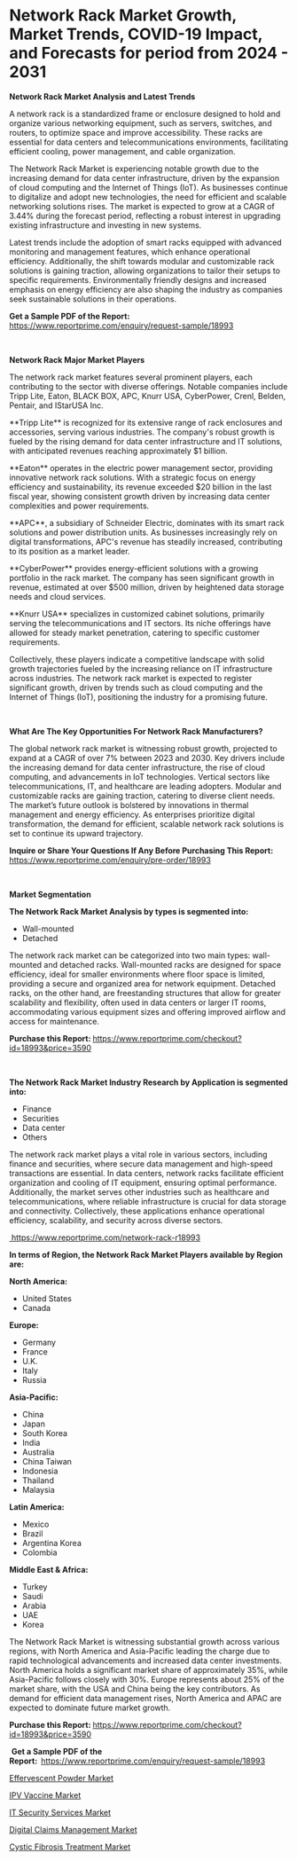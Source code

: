 <p><h1>Network Rack Market Growth, Market Trends, COVID-19 Impact, and Forecasts for period from 2024 - 2031</h1></p><p><strong>Network Rack Market Analysis and Latest Trends</strong></p>
<p><p>A network rack is a standardized frame or enclosure designed to hold and organize various networking equipment, such as servers, switches, and routers, to optimize space and improve accessibility. These racks are essential for data centers and telecommunications environments, facilitating efficient cooling, power management, and cable organization.</p><p>The Network Rack Market is experiencing notable growth due to the increasing demand for data center infrastructure, driven by the expansion of cloud computing and the Internet of Things (IoT). As businesses continue to digitalize and adopt new technologies, the need for efficient and scalable networking solutions rises. The market is expected to grow at a CAGR of 3.44% during the forecast period, reflecting a robust interest in upgrading existing infrastructure and investing in new systems.</p><p>Latest trends include the adoption of smart racks equipped with advanced monitoring and management features, which enhance operational efficiency. Additionally, the shift towards modular and customizable rack solutions is gaining traction, allowing organizations to tailor their setups to specific requirements. Environmentally friendly designs and increased emphasis on energy efficiency are also shaping the industry as companies seek sustainable solutions in their operations.</p></p>
<p><strong>Get a Sample PDF of the Report:&nbsp;</strong> <a href="https://www.reportprime.com/enquiry/request-sample/18993?utm_campaign=1110&utm_medium=2&utm_source=Github&utm_content=ia&utm_term=22112024&utm_id=network-rack">https://www.reportprime.com/enquiry/request-sample/18993</a></p>
<p>&nbsp;</p>
<p><strong>Network Rack Major Market Players</strong></p>
<p><p>The network rack market features several prominent players, each contributing to the sector with diverse offerings. Notable companies include Tripp Lite, Eaton, BLACK BOX, APC, Knurr USA, CyberPower, Crenl, Belden, Pentair, and IStarUSA Inc. </p><p>**Tripp Lite** is recognized for its extensive range of rack enclosures and accessories, serving various industries. The company's robust growth is fueled by the rising demand for data center infrastructure and IT solutions, with anticipated revenues reaching approximately $1 billion.</p><p>**Eaton** operates in the electric power management sector, providing innovative network rack solutions. With a strategic focus on energy efficiency and sustainability, its revenue exceeded $20 billion in the last fiscal year, showing consistent growth driven by increasing data center complexities and power requirements.</p><p>**APC**, a subsidiary of Schneider Electric, dominates with its smart rack solutions and power distribution units. As businesses increasingly rely on digital transformations, APC's revenue has steadily increased, contributing to its position as a market leader.</p><p>**CyberPower** provides energy-efficient solutions with a growing portfolio in the rack market. The company has seen significant growth in revenue, estimated at over $500 million, driven by heightened data storage needs and cloud services.</p><p>**Knurr USA** specializes in customized cabinet solutions, primarily serving the telecommunications and IT sectors. Its niche offerings have allowed for steady market penetration, catering to specific customer requirements.</p><p>Collectively, these players indicate a competitive landscape with solid growth trajectories fueled by the increasing reliance on IT infrastructure across industries. The network rack market is expected to register significant growth, driven by trends such as cloud computing and the Internet of Things (IoT), positioning the industry for a promising future.</p></p>
<p>&nbsp;</p>
<p><strong>What Are The Key Opportunities For Network Rack Manufacturers?</strong></p>
<p><p>The global network rack market is witnessing robust growth, projected to expand at a CAGR of over 7% between 2023 and 2030. Key drivers include the increasing demand for data center infrastructure, the rise of cloud computing, and advancements in IoT technologies. Vertical sectors like telecommunications, IT, and healthcare are leading adopters. Modular and customizable racks are gaining traction, catering to diverse client needs. The market’s future outlook is bolstered by innovations in thermal management and energy efficiency. As enterprises prioritize digital transformation, the demand for efficient, scalable network rack solutions is set to continue its upward trajectory.</p></p>
<p><strong>Inquire or Share Your Questions If Any Before Purchasing This Report:</strong> <a href="https://www.reportprime.com/enquiry/pre-order/18993?utm_campaign=1110&utm_medium=2&utm_source=Github&utm_content=ia&utm_term=22112024&utm_id=network-rack">https://www.reportprime.com/enquiry/pre-order/18993</a></p>
<p>&nbsp;</p>
<p><strong>Market Segmentation</strong></p>
<p><strong>The Network Rack Market Analysis by types is segmented into:</strong></p>
<p><ul><li>Wall-mounted</li><li>Detached</li></ul></p>
<p><p>The network rack market can be categorized into two main types: wall-mounted and detached racks. Wall-mounted racks are designed for space efficiency, ideal for smaller environments where floor space is limited, providing a secure and organized area for network equipment. Detached racks, on the other hand, are freestanding structures that allow for greater scalability and flexibility, often used in data centers or larger IT rooms, accommodating various equipment sizes and offering improved airflow and access for maintenance.</p></p>
<p><strong>Purchase this Report:&nbsp;</strong><a href="https://www.reportprime.com/checkout?id=18993&price=3590&utm_campaign=1110&utm_medium=2&utm_source=Github&utm_content=ia&utm_term=22112024&utm_id=network-rack">https://www.reportprime.com/checkout?id=18993&price=3590</a></p>
<p>&nbsp;</p>
<p><strong>The Network Rack Market Industry Research by Application is segmented into:</strong></p>
<p><ul><li>Finance</li><li>Securities</li><li>Data center</li><li>Others</li></ul></p>
<p><p>The network rack market plays a vital role in various sectors, including finance and securities, where secure data management and high-speed transactions are essential. In data centers, network racks facilitate efficient organization and cooling of IT equipment, ensuring optimal performance. Additionally, the market serves other industries such as healthcare and telecommunications, where reliable infrastructure is crucial for data storage and connectivity. Collectively, these applications enhance operational efficiency, scalability, and security across diverse sectors.</p></p>
<p><a href="https://www.reportprime.com/network-rack-r18993?utm_campaign=1110&utm_medium=2&utm_source=Github&utm_content=ia&utm_term=22112024&utm_id=network-rack">&nbsp;https://www.reportprime.com/network-rack-r18993</a></p>
<p><strong>In terms of Region, the Network Rack Market Players available by Region are:</strong></p>
<p>
    <p> <strong> North America: </strong>
        <ul>
            <li>United States</li>
            <li>Canada</li>
        </ul>
        </p> 
    <p> <strong> Europe: </strong>
        <ul>
            <li>Germany</li>
            <li>France</li>
            <li>U.K.</li>
            <li>Italy</li>
            <li>Russia</li>
        </ul>
        </p> 
    <p> <strong> Asia-Pacific: </strong>
        <ul>
            <li>China</li>
            <li>Japan</li>
            <li>South Korea</li>
            <li>India</li>
            <li>Australia</li>
            <li>China Taiwan</li>
            <li>Indonesia</li>
            <li>Thailand</li>
            <li>Malaysia</li>
        </ul>
        </p> 
    <p> <strong> Latin America: </strong>
        <ul>
            <li>Mexico</li>
            <li>Brazil</li>
            <li>Argentina Korea</li>
            <li>Colombia</li>
        </ul>
        </p> 
    <p> <strong> Middle East & Africa: </strong>
        <ul>
            <li>Turkey</li>
            <li>Saudi</li>
            <li>Arabia</li>
            <li>UAE</li>
            <li>Korea</li>
        </ul>
    </p>
    </p>
<p><p>The Network Rack Market is witnessing substantial growth across various regions, with North America and Asia-Pacific leading the charge due to rapid technological advancements and increased data center investments. North America holds a significant market share of approximately 35%, while Asia-Pacific follows closely with 30%. Europe represents about 25% of the market share, with the USA and China being the key contributors. As demand for efficient data management rises, North America and APAC are expected to dominate future market growth.</p></p>
<p><strong>Purchase this Report: </strong><a href="https://www.reportprime.com/checkout?id=18993&price=3590&utm_campaign=1110&utm_medium=2&utm_source=Github&utm_content=ia&utm_term=22112024&utm_id=network-rack">https://www.reportprime.com/checkout?id=18993&price=3590</a></p>
<p>&nbsp;<strong>Get a Sample PDF of the Report:&nbsp;&nbsp;</strong><a href="https://www.reportprime.com/enquiry/request-sample/18993?utm_campaign=1110&utm_medium=2&utm_source=Github&utm_content=ia&utm_term=22112024&utm_id=network-rack">https://www.reportprime.com/enquiry/request-sample/18993</a></p>
<p><strong></strong></p>
<p><p><a href="https://issuu.com/reportprime-2/docs/effervescent-powder-market-size-203_8b8eca09f921fa?utm_campaign=1110&utm_medium=2&utm_source=Github&utm_content=ia&utm_term=22112024&utm_id=network-rack">Effervescent Powder Market</a></p><p><a href="https://issuu.com/reportprime-2/docs/ipv-vaccine-market-size-2030.pptx_b9b0cbb5117aa1?utm_campaign=1110&utm_medium=2&utm_source=Github&utm_content=ia&utm_term=22112024&utm_id=network-rack">IPV Vaccine Market</a></p><p><a href="https://www.linkedin.com/pulse/future-security-services-market-trend-analysis-forecasted-uckce?utm_campaign=1110&utm_medium=2&utm_source=Github&utm_content=ia&utm_term=22112024&utm_id=network-rack">IT Security Services Market</a></p><p><a href="https://www.linkedin.com/pulse/digital-claims-management-market-size-global-revenue-sales-rqmne?utm_campaign=1110&utm_medium=2&utm_source=Github&utm_content=ia&utm_term=22112024&utm_id=network-rack">Digital Claims Management Market</a></p><p><a href="https://www.linkedin.com/pulse/evaluating-future-cystic-fibrosis-treatment-market-size-drivers-kzzhe?utm_campaign=1110&utm_medium=2&utm_source=Github&utm_content=ia&utm_term=22112024&utm_id=network-rack">Cystic Fibrosis Treatment Market</a></p></p>